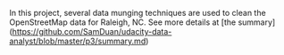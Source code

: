 In this project, several data munging techniques are used to clean the OpenStreetMap data for Raleigh, NC.
See more details at [the summary] (https://github.com/SamDuan/udacity-data-analyst/blob/master/p3/summary.md) 
